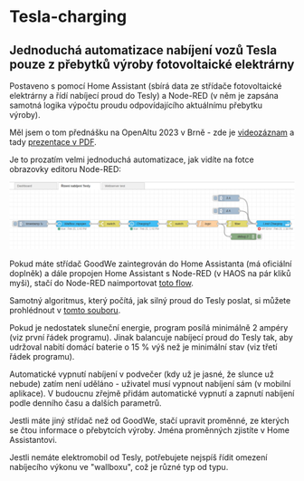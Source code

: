# Tesla-charging
## Jednoduchá automatizace nabíjení vozů Tesla pouze z přebytků výroby fotovoltaické elektrárny

Postaveno s pomocí Home Assistant (sbírá data ze střídače fotovoltaické elektrárny a řídí nabíjecí proud do Tesly) a Node-RED (v něm je zapsána samotná logika výpočtu proudu odpovídajícího aktuálnímu přebytku výroby).

Měl jsem o tom přednášku na OpenAltu 2023 v Brně - zde je [videozáznam](https://www.youtube.com/watch?v=F76nD9Uzy78&list=PLOEQDQruWfhxJlVyNDuyrJ_NTTtuaSTsN&index=8&pp=iAQB) a tady [prezentace v PDF](https://pstehlik.cz/prezent/NabijeniTesla.pdf).

Je to prozatím velmi jednoduchá automatizace, jak vidíte na fotce obrazovky editoru Node-RED:

![fotka obrazovky Node-RED editoru](nodered-scrshot.png "Node-RED")

Pokud máte střídač GoodWe zaintegrován do Home Assistanta (má oficiální doplněk) a dále propojen Home Assistant s Node-RED (v HAOS na pár kliků myši), stačí do Node-RED naimportovat [toto flow](flows.json).

Samotný algoritmus, který počítá, jak silný proud do Tesly poslat, si můžete prohlédnout v [tomto souboru](logic.js).

Pokud je nedostatek sluneční energie, program posílá minimálně 2 ampéry (viz první řádek programu). Jinak balancuje nabíjecí proud do Tesly tak, aby udržoval nabití domácí baterie o 15 % výš než je minimální stav (viz třetí řádek programu).

Automatické vypnutí nabíjení v podvečer (kdy už je jasné, že slunce už nebude) zatím není uděláno - uživatel musí vypnout nabíjení sám (v mobilní aplikace). V budoucnu zřejmě přidám automatické vypnutí a zapnutí nabíjení podle denního času a dalších parametrů.

Jestli máte jiný střídač než od GoodWe, stačí upravit proměnné, ze kterých se čtou informace o přebytcích výroby. Jména proměnných zjistíte v Home Assistantovi.

Jestli nemáte elektromobil od Tesly, potřebujete nejspíš řídit omezení nabíjecího výkonu ve "wallboxu", což je různé typ od typu.
